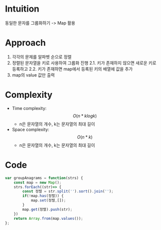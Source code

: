 # Intuition

동일한 문자를 그룹화하기 -> Map 활용

# Approach
1. 각각의 문제를 알파벳 순으로 정렬
2. 정렬된 문자열을 키로 사용하여 그룹화 진행
  2.1. 키가 존재하지 않으면 새로운 키로 등록하고
  2.2. 키가 존재하면 map에서 등록된 키의 배열에 값을 추가
3. map의 value 값만 출력

# Complexity
- Time complexity: $$O(n*klogk)$$
  - n은 문자열의 개수, k는 문자열의 최대 길이
- Space complexity: $$O(n*k)$$
  - n은 문자열의 개수, k는 문자열의 최대 길이

# Code
```js
var groupAnagrams = function(strs) {
    const map = new Map();
    strs.forEach((str)=> {
        const 정렬 = str.split('').sort().join('');
        if(!map.has(정렬)) {
            map.set(정렬,[]);
        }
        map.get(정렬).push(str);
    })
    return Array.from(map.values());
};
```